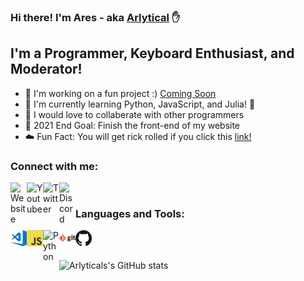 ### Hi there! I'm Ares - aka [Arlytical][website] ✋

## I'm a Programmer, Keyboard Enthusiast, and Moderator!
- 🔭 I'm working on a fun project :) [Coming Soon][website]
- 🌱 I'm currently learning Python, JavaScript, and Julia! 💪
- 🤝 I would love to collaberate with other programmers
- 🏀 2021 End Goal: Finish the front-end of my website
- ☁️ Fun Fact: You will get rick rolled if you click this [link!][rickroll]

### Connect with me: 
[<img align="left" alt="Website" width="26px" src="https://i.pinimg.com/originals/00/50/71/005071cbf1fdd17673607ecd7b7e88f6.png" />][website]
[<img align="left" alt="Youtube" width="26px" src="https://camo.githubusercontent.com/6645c4c313a1f4f0032cd1c5e5fd0033417104a7a282fed4cafdca8ac2a1ab33/68747470733a2f2f63646e2e6a7364656c6976722e6e65742f6e706d2f73696d706c652d69636f6e734076332f69636f6e732f796f75747562652e737667" />][yt]
[<img align="left" alt="Twitter" width="26px" src="https://camo.githubusercontent.com/395dda360ae28377b7c3247581a88b20573883519c2be833cb64fbb37dcbcc1a/68747470733a2f2f63646e2e6a7364656c6976722e6e65742f6e706d2f73696d706c652d69636f6e734076332f69636f6e732f747769747465722e737667" />][twitter]
[<img align="left" alt="Discord" width="26px" src="https://discord.com/assets/ca03beabe94d8f97ba6fbf75cbb695c4.png" />][discord]

<br />

### Languages and Tools:
[<img align="left" alt="Visual Studio Code" width="26px" src="https://raw.githubusercontent.com/github/explore/80688e429a7d4ef2fca1e82350fe8e3517d3494d/topics/visual-studio-code/visual-studio-code.png" />][vsc]
[<img align="left" alt="JavaScript" width="26px" src="https://raw.githubusercontent.com/github/explore/80688e429a7d4ef2fca1e82350fe8e3517d3494d/topics/javascript/javascript.png" />][js]
[<img align="left" alt="Python" width="26px" src="https://upload.wikimedia.org/wikipedia/commons/thumb/0/0a/Python.svg/768px-Python.svg.png" />][py]
[<img align="left" alt="Git" width="26px" src="https://raw.githubusercontent.com/github/explore/80688e429a7d4ef2fca1e82350fe8e3517d3494d/topics/git/git.png" />][git]
[<img align="left" alt="GitHub" width="26px" src="https://raw.githubusercontent.com/github/explore/78df643247d429f6cc873026c0622819ad797942/topics/github/github.png" />][github]

<br />
<br />

![Arlyticals's GitHub stats](https://github-readme-stats.vercel.app/api?username=aresociety)

[website]: https://arlytical.neocities.org/
[rickroll]: https://www.youtube.com/watch?v=xvFZjo5PgG0
[yt]: https://www.youtube.com/channel/UCJV8w8shI2wtFrhnmHxroQg
[twitter]: https://twitter.com/arlytical
[discord]: https://discord.gg/heck
[vsc]: https://code.visualstudio.com/
[js]: https://www.javascript.com/
[py]: https://www.python.org/
[git]: https://git-scm.com/
[github]: https://github.com/
